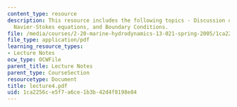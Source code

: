 ```yaml
---
content_type: resource
description: This resource includes the following topics - Discussion on viscous stresses,
  Navier-Stokes equations, and Boundary Conditions.
file: /media/courses/2-20-marine-hydrodynamics-13-021-spring-2005/1ca2256ce5f7a6ce1b3b42d4f8198e84_lecture4.pdf
file_type: application/pdf
learning_resource_types:
- Lecture Notes
ocw_type: OCWFile
parent_title: Lecture Notes
parent_type: CourseSection
resourcetype: Document
title: lecture4.pdf
uid: 1ca2256c-e5f7-a6ce-1b3b-42d4f8198e84
---
```

